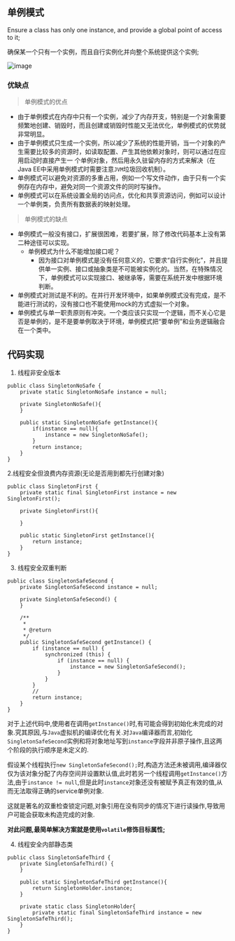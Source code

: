 ## 单例模式
Ensure a class has only one instance, and provide a global point of access to it;

确保某一个只有一个实例，而且自行实例化并向整个系统提供这个实例;

![image](/images/singleton.png)

### 优缺点

>单例模式的优点
+ 由于单例模式在内存中只有一个实例，减少了内存开支，特别是一个对象需要频繁地创建、销毁时，而且创建或销毁时性能又无法优化，单例模式的优势就非常明显。
+ 由于单例模式只生成一个实例，所以减少了系统的性能开销，当一个对象的产生需要比较多的资源时，如读取配置、产生其他依赖对象时，则可以通过在应用启动时直接产生一
个单例对象，然后用永久驻留内存的方式来解决（在Java EE中采用单例模式时需要注意`JVM`垃圾回收机制）。
+ 单例模式可以避免对资源的多重占用，例如一个写文件动作，由于只有一个实例存在内存中，避免对同一个资源文件的同时写操作。
+ 单例模式可以在系统设置全局的访问点，优化和共享资源访问，例如可以设计一个单例类，负责所有数据表的映射处理。

>单例模式的缺点
+ 单例模式一般没有接口，扩展很困难，若要扩展，除了修改代码基本上没有第二种途径可以实现。
  + 单例模式为什么不能增加接口呢？
    + 因为接口对单例模式是没有任何意义的，它要求“自行实例化”，并且提供单一实例、接口或抽象类是不可能被实例化的。当然，在特殊情况下，单例模式可以实现接口、被继承等，需要在系统开发中根据环境判断。
+ 单例模式对测试是不利的。在并行开发环境中，如果单例模式没有完成，是不能进行测试的，没有接口也不能使用mock的方式虚拟一个对象。
+ 单例模式与单一职责原则有冲突。一个类应该只实现一个逻辑，而不关心它是否是单例的，是不是要单例取决于环境，单例模式把“要单例”和业务逻辑融合在一个类中。

## 代码实现

1. 线程非安全版本

```
public class SingletonNoSafe {
    private static SingletonNoSafe instance = null;

    private SingletonNoSafe(){
    }

    public static SingletonNoSafe getInstance(){
        if(instance == null){
            instance = new SingletonNoSafe();
        }
        return instance;
    }
}
```
2.线程安全但浪费内存资源(无论是否用到都先行创建对象)

```
public class SingletonFirst {
    private static final SingletonFirst instance = new SingletonFirst();
    
    private SingletonFirst(){
        
    }
    
    public static SingletonFirst getInstance(){
        return instance;
    }
}
```

3. 线程安全双重判断

```
public class SingletonSafeSecond {
    private SingletonSafeSecond instance = null;

    private SingletonSafeSecond() {
    }

    /**
     * 
     * @return
     */
    public SingletonSafeSecond getInstance() {
        if (instance == null) {
            synchronized (this) {
                if (instance == null) {
                    instance = new SingletonSafeSecond();
                }
            }
        }
        //
        return instance;
    }
}
```

对于上述代码中,使用者在调用`getInstance()`时,有可能会得到初始化未完成的对象.究其原因,与`Java`虚拟机的编译优化有关.对`Java`编译器而言,初始化`SingletonSafeSecond`实例和将对象地址写到`instance`字段并非原子操作,且这两个阶段的执行顺序是未定义的.

假设某个线程执行`new SingletonSafeSecond();`时,构造方法还未被调用,编译器仅仅为该对象分配了内存空间并设置默认值,此时若另一个线程调用`getInstance()`方法,由于`instance != null`,但是此时`instance`对象还没有被赋予真正有效的值,从而无法取得正确的service单例对象.

这就是著名的双重检查锁定问题,对象引用在没有同步的情况下进行读操作,导致用户可能会获取未构造完成的对象.

**对此问题,最简单解决方案就是使用`volatile`修饰目标属性;**

4. 线程安全内部静态类

```
public class SingletonSafeThird {
    private SingletonSafeThird() {
    }
    
    public static SingletonSafeThird getInstance(){
        return SingletonHolder.instance;
    }
    
    private static class SingletonHolder{
        private static final SingletonSafeThird instance = new SingletonSafeThird(); 
    }
}
```
